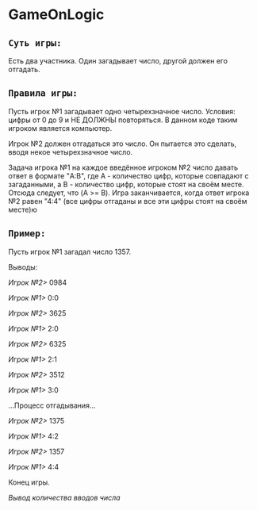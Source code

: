 # GameOnLogic

## `Суть игры:`
Есть два участника. Один загадывает число, другой должен его отгадать.

## `Правила игры:`

Пусть игрок №1 загадывает одно четырехзначное число. Условия: цифры от 0 до 9 и НЕ ДОЛЖНЫ повторяться. 
В данном коде таким игроком является компьютер.

Игрок №2 должен отгадаться это число. Он пытается это сделать, вводя некое четырехзначное число. 

Задача игрока №1 на каждое введённое игроком №2 число давать ответ в формате "A:B", 
где А - количество цифр, которые совпадают с загаданными, а В - количество цифр, которые стоят на своём месте. 
Отсюда следует, что (A >= B). Игра заканчивается, когда ответ игрока №2 равен "4:4" 
(все цифры отгаданы и все эти цифры стоят на своём месте)ю

## `Пример:`

Пусть игрок №1 загадал число 1357.

Выводы:

_Игрок №2>_ 0984

_Игрок №1>_ 0:0

_Игрок №2>_ 3625

_Игрок №1>_ 2:0

_Игрок №2>_ 6325

_Игрок №1>_ 2:1

_Игрок №2>_ 3512

_Игрок №1>_ 3:0

...Процесс отгадывания...

_Игрок №2>_ 1375

_Игрок №1>_ 4:2

_Игрок №2>_ 1357

_Игрок №1>_ 4:4

Конец игры.

*Вывод количества вводов числа*
